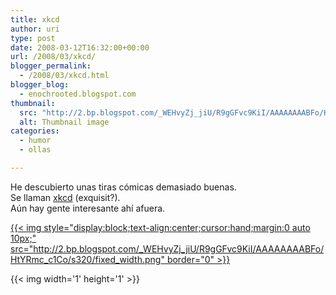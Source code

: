 ```yaml
---
title: xkcd
author: uri
type: post
date: 2008-03-12T16:32:00+00:00
url: /2008/03/xkcd/
blogger_permalink:
  - /2008/03/xkcd.html
blogger_blog:
  - enochrooted.blogspot.com
thumbnail:
  src: "http://2.bp.blogspot.com/_WEHvyZj_jiU/R9gGFvc9KiI/AAAAAAAABFo/HtYRmc_c1Co/s320/fixed_width.png"
  alt: Thumbnail image
categories:
  - humor
  - ollas

---
```

He descubierto unas tiras cómicas demasiado buenas.  
Se llaman [xkcd][1] (exquisit?).  
Aún hay gente interesante ahí afuera.

[{{< img style="display:block;text-align:center;cursor:hand;margin:0 auto 10px;" src="http://2.bp.blogspot.com/_WEHvyZj_jiU/R9gGFvc9KiI/AAAAAAAABFo/HtYRmc_c1Co/s320/fixed_width.png" border="0" >}}][2] 

<div class="blogger-post-footer">
  {{< img width='1' height='1' >}}
</div>

 [1]: http://xkcd.com
 [2]: http://2.bp.blogspot.com/_WEHvyZj_jiU/R9gGFvc9KiI/AAAAAAAABFo/HtYRmc_c1Co/s1600-h/fixed_width.png